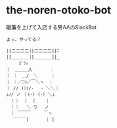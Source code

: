 # the-noren-otoko-bot
暖簾を上げて入店する男AAのSlackBot

```
よっ、やってる？

||二二二二||二二二二||ﾆ
||＿＿＿＿||＿＿＿＿||_
　　　ﾋﾟﾗｯ
｜　＿＿＿人　　　　｜
｜ ｜　＿/　＼　　　｜
｜ ｜／ﾆ⊃／￣＼ヽ　｜
｜ // ))ﾌ/-　 - ＼＼｜
⊥ﾉ/ ノ ｜(･) (･) ＼⊥
　｜｜　｜ 〈　　 |
　｜｜　 ＼ ワ　 ノ
　｜ ￣￣￣　　　￣ヽ
　 ￣￣￣|　　　　| |
  ```
